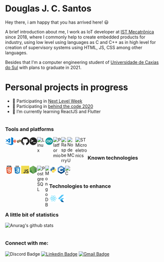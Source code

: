 # Douglas J. C. Santos

Hey there, i am happy that you has arrived here! 😃

A brief introduction about me, I work as IoT developer at [IST Mecatrônica][ist] since 2018, where I commonly help to create embedded products for industry, using low level using languages as C and C++ as in high level for creation of supervisory systems using HTML, JS, CSS among other languages.

Besides that I'm a computer engineering student of [Universidade de Caxias do Sul][ucs] with plans to graduate in 2021.

# Personal projects in progress

- 🔭 Participating in [Next Level Week][nlw]
- 🌱 Participating in [<MARATONA/> behind the code 2020][btc]
- 👯 I’m currently learning ReactJS and Flutter

# 

### Tools and platforms

<img align="left" alt="Visual Studio Code" width="26px" src="https://raw.githubusercontent.com/github/explore/80688e429a7d4ef2fca1e82350fe8e3517d3494d/topics/visual-studio-code/visual-studio-code.png" />
<img align="left" alt="Git" width="26px" src="https://raw.githubusercontent.com/github/explore/80688e429a7d4ef2fca1e82350fe8e3517d3494d/topics/git/git.png" />
<img align="left" alt="GitHub" width="26px" src="https://raw.githubusercontent.com/github/explore/78df643247d429f6cc873026c0622819ad797942/topics/github/github.png" />
<img align="left" alt="Terminal" width="26px" src="https://raw.githubusercontent.com/github/explore/80688e429a7d4ef2fca1e82350fe8e3517d3494d/topics/terminal/terminal.png" />
<img align="left" alt="Linux" width="26px" src="https://image.flaticon.com/icons/svg/25/25719.svg" />
<img align="left" alt="Arduino" width="26px" src="https://raw.githubusercontent.com/github/explore/80688e429a7d4ef2fca1e82350fe8e3517d3494d/topics/arduino/arduino.png" />
<img align="left" alt="Platformio" width="26px" src="https://cdn.worldvectorlogo.com/logos/platformio.svg" />

<img align="left" alt="Raspberry" width="20px" src="https://www.raspberrypi.org/app/uploads/2018/03/RPi-Logo-Reg-SCREEN.png" />
<img align="left" alt="NodeMCU" width="26px" src="https://domoticx.com/wp-content/uploads/2016/01/nodeMCU-logo.png" />
<img align="left" alt="STMicroeletronics" width="40px" src="https://logonoid.com/images/stmicroelectronics-logo.png" />
<br/>

# 

### Known technologies

<img align="left" alt="HTML5" width="26px" src="https://raw.githubusercontent.com/github/explore/80688e429a7d4ef2fca1e82350fe8e3517d3494d/topics/html/html.png" />
<img align="left" alt="CSS3" width="26px" src="https://raw.githubusercontent.com/github/explore/80688e429a7d4ef2fca1e82350fe8e3517d3494d/topics/css/css.png" />
<img align="left" alt="JavaScript" width="26px" src="https://raw.githubusercontent.com/github/explore/80688e429a7d4ef2fca1e82350fe8e3517d3494d/topics/javascript/javascript.png" />
<img align="left" alt="Node.js" width="26px" src="https://raw.githubusercontent.com/github/explore/80688e429a7d4ef2fca1e82350fe8e3517d3494d/topics/nodejs/nodejs.png" />
<img align="left" alt="PostgreSQL" width="26px" src="https://www.postgresql.org/media/img/about/press/elephant.png" />
<img align="left" alt="MongoDB" width="13px" src="https://i.imgur.com/u7QM4ur.png" />
<img align="left" alt="Python" width="26px" src="https://raw.githubusercontent.com/github/explore/80688e429a7d4ef2fca1e82350fe8e3517d3494d/topics/python/python.png" />
<img align="left" alt="Cpp" width="26px" src="https://raw.githubusercontent.com/github/explore/80688e429a7d4ef2fca1e82350fe8e3517d3494d/topics/cpp/cpp.png" />
<img align="left" alt="C" width="25px" src="https://i.imgur.com/NdoP6JD.png" />
<br/>

# 

### Technologies to enhance

<img align="left" alt="React" width="26px" src="https://raw.githubusercontent.com/github/explore/80688e429a7d4ef2fca1e82350fe8e3517d3494d/topics/react/react.png" />
<img align="left" alt="Flutter" width="26px" src="https://raw.githubusercontent.com/github/explore/80688e429a7d4ef2fca1e82350fe8e3517d3494d/topics/flutter/flutter.png" />

<br />

# 

### A little bit of statistics

![Anurag's github stats](https://github-readme-stats.vercel.app/api?username=douglasJovenil&count_private=true&show_icons=true)

# 

### Connect with me:

![Discord Badge](https://img.shields.io/badge/-douglasJovenil%238499-7289da?style=flat-square&labelColor=7289da&logo=discord&logoColor=white)
[![Linkedin Badge](https://img.shields.io/badge/-Douglas%20Jovenil-0077b5?style=flat-square&logo=Linkedin&logoColor=white&link=https://www.linkedin.com/in/diego-schell-fernandes/)](https://www.linkedin.com/in/douglas-jovenil/) 
[![Gmail Badge](https://img.shields.io/badge/-djcsantos@ucs.br-d65549?style=flat-square&logo=Gmail&logoColor=white&link=mailto:djcsantos@ucs.br)](mailto:djcsantos@ucs.br)
<br />

[nlw]: https://nextlevelweek.com
[btc]: https://maratona.dev/
[ucs]: https://www.ucs.br/
[ist]: https://www.senairs.org.br/institutos/mecatronica
